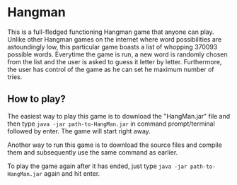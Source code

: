 # Hangman

This is a full-fledged functioning Hangman game that anyone can play. Unlike other Hangman games  on the internet where word possibilities are astoundingly low, this particular game boasts a list of whopping 370093 possible words. Everytime the game is run, a new word is randomly chosen from the list and the user is asked to guess it letter by letter. Furthermore, the user has control of the game as he can set he maximum number of tries. 

## How to play?

The easiest way to play this game is to download the "HangMan.jar" file and then type `java -jar path-to-HangMan.jar` in command prompt/terminal followed by enter. The game will start right away.

Another way to run this game is to download the source files and compile them and subsequently use the same command as earlier. 

To play the game again after it has ended, just type `java -jar path-to-HangMan.jar` again and hit enter.
